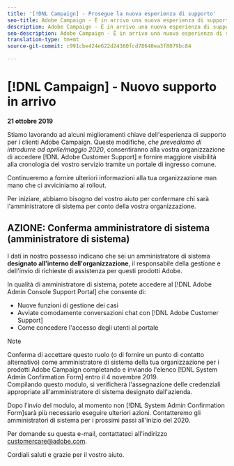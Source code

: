 ```yaml
---
title: '[!DNL Campaign] - Prosegue la nuova esperienza di supporto'
seo-title: Adobe Campaign - È in arrivo una nuova esperienza di supporto aziendale
description: Adobe Campaign - È in arrivo una nuova esperienza di supporto aziendale
seo-description: Adobe Campaign - È in arrivo una nuova esperienza di supporto aziendale
translation-type: tm+mt
source-git-commit: c991cbe424e622d24360fcd78640ea3f8079bc84

---
```



# [!DNL Campaign] - Nuovo supporto in arrivo

**21 ottobre 2019**

Stiamo lavorando ad alcuni miglioramenti chiave dell'esperienza di supporto per i clienti Adobe Campaign. Queste modifiche, *che prevediamo di introdurre ad aprile/maggio 2020*, consentiranno alla vostra organizzazione di accedere [!DNL Adobe Customer Support] e fornire maggiore visibilità alla cronologia del vostro servizio tramite un portale di ingresso comune.

Continueremo a fornire ulteriori informazioni alla tua organizzazione man mano che ci avviciniamo al rollout.

Per iniziare, abbiamo bisogno del vostro aiuto per confermare chi sarà l'amministratore di sistema per conto della vostra organizzazione.

## AZIONE: Conferma amministratore di sistema (amministratore di sistema)

I dati in nostro possesso indicano che sei un amministratore di sistema **designato all'interno dell'organizzazione**, il responsabile della gestione e dell'invio di richieste di assistenza per questi prodotti Adobe.

In qualità di amministratore di sistema, potete accedere al [!DNL Adobe Admin Console Support Portal] che consente di:

* Nuove funzioni di gestione dei casi
* Avviate comodamente conversazioni chat con [!DNL Adobe Customer Support]
* Come concedere l'accesso degli utenti al portale

>[!NOTE]
>Conferma di accettare questo ruolo (o di fornire un punto di contatto alternativo) come amministratore di sistema della tua organizzazione per i prodotti Adobe Campaign completando e inviando l'elenco [!DNL System Admin Confirmation Form] entro il 4 novembre 2019.\
>Compilando questo modulo, si verificherà l'assegnazione delle credenziali appropriate all'amministratore di sistema designato dall'azienda.

Dopo l’invio del modulo, al momento non [!DNL System Admin Confirmation Form]sarà più necessario eseguire ulteriori azioni.  Contatteremo gli amministratori di sistema per i prossimi passi all'inizio del 2020.

Per domande su questa e-mail, contattateci all'indirizzo customercare@adobe.com.

Cordiali saluti e grazie per il vostro aiuto.
